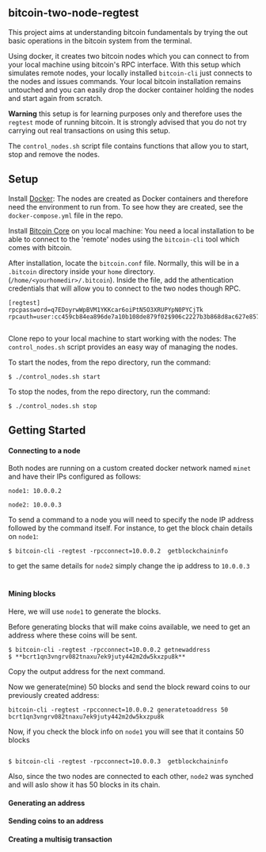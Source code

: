 ## bitcoin-two-node-regtest
This project aims at understanding bitcoin fundamentals by trying the out basic operations in the bitcoin system from the terminal. 

Using docker, it creates two bitcoin nodes which you can connect to from your local machine using bitcoin's RPC interface. With this setup which simulates remote nodes, your locally installed `bitcoin-cli` just connects to the nodes and issues commands. Your local bitcoin installation remains untouched and you can easily drop the docker container holding the nodes and start again from scratch. 

**Warning** this setup is for learning purposes only and therefore uses the `regtest` mode of running bitcoin. It is strongly advised that you do not try carrying out real transactions on using this setup.

The `control_nodes.sh` script file contains functions that allow you to start, stop and remove the nodes.



## Setup
Install [Docker](https://www.docker.com/get-started): The nodes are created as Docker containers and therefore need the environment to run from. To see how they are created, see the `docker-compose.yml` file in the repo.

Install [Bitcoin Core](https://bitcoin.org/en/download) on you local machine: You need a local installation to be able to connect to the 'remote' nodes using the `bitcoin-cli` tool which comes with bitcoin. 

After installation, locate the `bitcoin.conf` file. Normally, this will be in a `.bitcoin` directory inside your `home` directory. (`/home/<yourhomedir>/.bitcoin`). Inside the file, add the athentication credentials that will allow you to connect to the two nodes though RPC.
```
[regtest]
rpcpassword=q7EDoyrwWpBVM1YKKcar6oiPtN5O3XRUPYpN0PYCjTk
rpcauth=user:cc459cb84ea896de7a10b108de879f02$906c2227b3b868d8ac627e85776f0970925c6bf6f67a69c6457c04a82a1fdfc0
  
```

Clone repo to your local machine to start working with the nodes: The `control_nodes.sh` script provides an easy way of managing the nodes.

To start the nodes, from the repo directory, run the command:
```
$ ./control_nodes.sh start

```

To stop the nodes, from the repo directory, run the command:
```
$ ./control_nodes.sh stop

```
## Getting Started

#### Connecting to a node
Both nodes are running on a custom created docker network named `minet` and have their IPs configured as follows:

`node1: 10.0.0.2`

`node2: 10.0.0.3`

To send a command to a node you will need to specify the node IP address followed by the command itself. For instance, to get the block chain details on `node1`:

```
$ bitcoin-cli -regtest -rpcconnect=10.0.0.2  getblockchaininfo

```

to get the same details for `node2` simply change the ip address to `10.0.0.3`
# 

#### Mining blocks

Here, we will use `node1` to generate the blocks.

Before generating blocks that will make coins available, we need to get an address where these coins will be sent.
```
$ bitcoin-cli -regtest -rpcconnect=10.0.0.2 getnewaddress
$ **bcrt1qn3vngrv082tnaxu7ek9juty442m2dw5kxzpu8k**

```
Copy the output address for the next command.

Now we generate(mine) 50 blocks and send the block reward coins to our previously created address:
```
bitcoin-cli -regtest -rpcconnect=10.0.0.2 generatetoaddress 50 bcrt1qn3vngrv082tnaxu7ek9juty442m2dw5kxzpu8k

```
Now, if you check the block info on `node1` you will see that it contains 50 blocks
```

$ bitcoin-cli -regtest -rpcconnect=10.0.0.3  getblockchaininfo

```
Also, since the two nodes are connected to each other, `node2` was synched and will aslo show it has 50 blocks in its chain.


#### Generating an address

#### Sending coins to an address

#### Creating a multisig transaction


